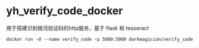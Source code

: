 # yh_verify_code_docker
用于搭建识别银河验证码的http服务，基于 flask 和 tesseract



```shell
docker run -d --name verify_code -p 5000:5000 darkmagician/verify_code
```
